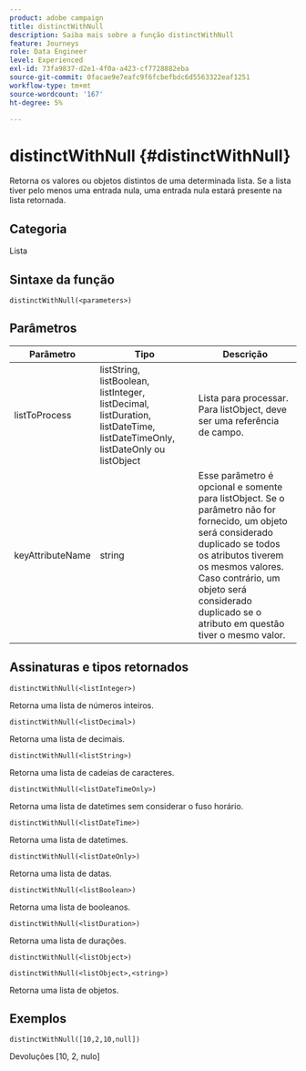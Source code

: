 ```yaml
---
product: adobe campaign
title: distinctWithNull
description: Saiba mais sobre a função distinctWithNull
feature: Journeys
role: Data Engineer
level: Experienced
exl-id: 73fa9837-d2e1-4f0a-a423-cf7728882eba
source-git-commit: 0facae9e7eafc9f6fcbefbdc6d5563322eaf1251
workflow-type: tm+mt
source-wordcount: '167'
ht-degree: 5%

---
```


# distinctWithNull {#distinctWithNull}

Retorna os valores ou objetos distintos de uma determinada lista. Se a lista tiver pelo menos uma entrada nula, uma entrada nula estará presente na lista retornada.

## Categoria

Lista

## Sintaxe da função

`distinctWithNull(<parameters>)`

## Parâmetros

| Parâmetro | Tipo | Descrição |
|-----------|------------------|------------------|
| listToProcess | listString, listBoolean, listInteger, listDecimal, listDuration, listDateTime, listDateTimeOnly, listDateOnly ou listObject | Lista para processar. Para listObject, deve ser uma referência de campo. |
| keyAttributeName | string | Esse parâmetro é opcional e somente para listObject. Se o parâmetro não for fornecido, um objeto será considerado duplicado se todos os atributos tiverem os mesmos valores. Caso contrário, um objeto será considerado duplicado se o atributo em questão tiver o mesmo valor. |

## Assinaturas e tipos retornados

`distinctWithNull(<listInteger>)`

Retorna uma lista de números inteiros.

`distinctWithNull(<listDecimal>)`

Retorna uma lista de decimais.

`distinctWithNull(<listString>)`

Retorna uma lista de cadeias de caracteres.

`distinctWithNull(<listDateTimeOnly>)`

Retorna uma lista de datetimes sem considerar o fuso horário.

`distinctWithNull(<listDateTime>)`

Retorna uma lista de datetimes.

`distinctWithNull(<listDateOnly>)`

Retorna uma lista de datas.

`distinctWithNull(<listBoolean>)`

Retorna uma lista de booleanos.

`distinctWithNull(<listDuration>)`

Retorna uma lista de durações.

`distinctWithNull(<listObject>)`

`distinctWithNull(<listObject>,<string>)`

Retorna uma lista de objetos.

## Exemplos

`distinctWithNull([10,2,10,null])`

Devoluções [10, 2, nulo]

